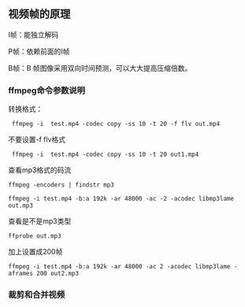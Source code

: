 ## 视频帧的原理

I帧：能独立解码

P帧：依赖前面的I帧

B帧：B 帧图像采用双向时间预测，可以大大提高压缩倍数。

### ffmpeg命令参数说明

转换格式：

```
 ffmpeg -i  test.mp4 -codec copy -ss 10 -t 20 -f flv out.mp4
```

不要设置-f flv格式
```
 ffmpeg -i  test.mp4 -codec copy -ss 10 -t 20 out1.mp4
```

查看mp3格式的码流
```
ffmpeg -encoders | findstr mp3
```

```
ffmpeg -i test.mp4 -b:a 192k -ar 48000 -ac -2 -acodec libmp3lame out.mp3
```

查看是不是mp3类型
```
ffprobe out.mp3
```

加上设置成200帧

```
ffmpeg -i test.mp4 -b:a 192k -ar 48000 -ac 2 -acodec libmp3lame -aframes 200 out2.mp3
```

### 裁剪和合并视频




